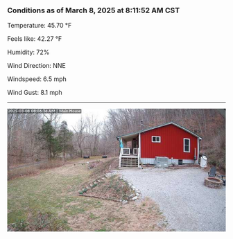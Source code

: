 ### Conditions as of March 8, 2025 at 8:11:52 AM CST 

Temperature: 45.70 &deg;F

Feels like: 42.27 &deg;F

Humidity: 72%

Wind Direction: NNE

Windspeed: 6.5 mph

Wind Gust: 8.1 mph

---

<img src="./images/latest.jpeg"/>

